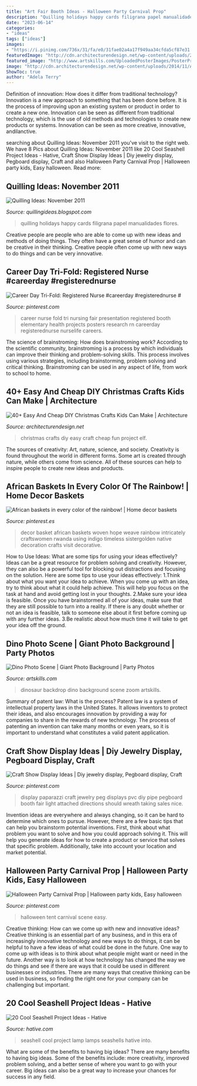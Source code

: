 ```yaml
---
title: "Art Fair Booth Ideas - Halloween Party Carnival Prop"
description: "Quilling holidays happy cards filigrana papel manualidades flores"
date: "2023-06-14"
categories:
- "ideas"
tags: ["ideas"]
images:
- "https://i.pinimg.com/736x/31/fa/e0/31fae02a4a17f949aa34cfda5cf87e31.jpg"
featuredImage: "http://cdn.architecturendesign.net/wp-content/uploads/2014/11/AD-Christmas-Craft-For-Kids-01-1.jpg"
featured_image: "http://www.artskills.com/UploadedPosterImages/PosterProducts/Zoom/zoom-1-Dino_BannerScene.jpg"
image: "http://cdn.architecturendesign.net/wp-content/uploads/2014/11/AD-Christmas-Craft-For-Kids-01-1.jpg"
ShowToc: true
author: "Adela Terry"
---
```



Definition of innovation: How does it differ from traditional technology?
Innovation is a new approach to something that has been done before. It is the process of improving upon an existing system or product in order to create a new one. Innovation can be seen as different from traditional technology, which is the use of old methods and technologies to create new products or systems. Innovation can be seen as more creative, innovative, andilanctive.

	

		
searching about Quilling Ideas: November 2011 you've visit to the right web. We have 8 Pics about Quilling Ideas: November 2011 like 20 Cool Seashell Project Ideas - Hative, Craft Show Display Ideas | Diy jewelry display, Pegboard display, Craft and also Halloween Party Carnival Prop | Halloween party kids, Easy halloween. Read more:
		
    
## Quilling Ideas: November 2011

<img loading=lazy src="http://3.bp.blogspot.com/-uEhnHLtbNLk/TsWQQIhvgiI/AAAAAAAADRc/GvWadrBKd2w/s1600/DSC_0101.JPG" onerror="this.onerror=null;this.src='https://tse2.mm.bing.net/th?id=OIP.COz5C6ElkIYGvsHPAnFroQHaLG&amp;pid=15.1';" alt="Quilling Ideas: November 2011">

_Source: quillingideas.blogspot.com_

>quilling holidays happy cards filigrana papel manualidades flores. 

	

Creative people are people who are able to come up with new ideas and methods of doing things. They often have a great sense of humor and can be creative in their thinking. Creative people often come up with new ways to do things and can be very innovative.

    
## Career Day Tri-Fold: Registered Nurse #careerday #registerednurse #

<img loading=lazy src="https://i.pinimg.com/736x/81/48/15/81481520b062f4fed59cdbcdbf6ef084.jpg" onerror="this.onerror=null;this.src='https://tse4.mm.bing.net/th?id=OIP.-ZI7VkHdm1qBwFUSK4_xIgHaJ3&amp;pid=15.1';" alt="Career Day Tri-Fold: Registered Nurse #careerday #registerednurse #">

_Source: pinterest.com_

>career nurse fold tri nursing fair presentation registered booth elementary health projects posters research rn careerday registerednurse nurselife careers. 

	

The science of brainstroming: How does brainstroming work?
According to the scientific community, brainstroming is a process by which individuals can improve their thinking and problem-solving skills. This process involves using various strategies, including brainstorming, problem solving and critical thinking. Brainstroming can be used in any aspect of life, from work to school to home.

    
## 40+ Easy And Cheap DIY Christmas Crafts Kids Can Make | Architecture

<img loading=lazy src="http://cdn.architecturendesign.net/wp-content/uploads/2014/11/AD-Christmas-Craft-For-Kids-01-1.jpg" onerror="this.onerror=null;this.src='https://tse4.mm.bing.net/th?id=OIP.92xkhXGv4XkF1-JBVFZN_AHaJH&amp;pid=15.1';" alt="40+ Easy And Cheap DIY Christmas Crafts Kids Can Make | Architecture">

_Source: architecturendesign.net_

>christmas crafts diy easy craft cheap fun project elf. 

	

The sources of creativity: Art, nature, science, and society.
Creativity is found throughout the world in different forms. Some art is created through nature, while others come from science. All of these sources can help to inspire people to create new ideas and products.

    
## African Baskets In Every Color Of The Rainbow! | Home Decor Baskets

<img loading=lazy src="https://i.pinimg.com/736x/02/76/30/027630bd13e8c237a521afee7942fea6.jpg" onerror="this.onerror=null;this.src='https://tse3.mm.bing.net/th?id=OIP.G7UhZe0QnrDplxR9ckFTDgHaLH&amp;pid=15.1';" alt="African baskets in every color of the rainbow! | Home decor baskets">

_Source: pinterest.es_

>decor basket african baskets woven hope weave rainbow intricately craftswomen rwanda using indigo timeless sistergolden native decoration crafts visit decorative. 

	

How to Use Ideas: What are some tips for using your ideas effectively?
Ideas can be a great resource for problem solving and creativity. However, they can also be a powerful tool for blocking out distractions and focusing on the solution. Here are some tips to use your ideas effectively:
1.Think about what you want your idea to achieve. When you come up with an idea, try to think about what it could help achieve. This will help you focus on the task at hand and avoid getting lost in your thoughts.
2.Make sure your idea is feasible. Once you have brainstormed all of your ideas, make sure that they are still possible to turn into a reality. If there is any doubt whether or not an idea is feasible, talk to someone else about it first before coming up with any further ideas.
3.Be realistic about how much time it will take to get your idea off the ground.

    
## Dino Photo Scene | Giant Photo Background | Party Photos

<img loading=lazy src="http://www.artskills.com/UploadedPosterImages/PosterProducts/Zoom/zoom-1-Dino_BannerScene.jpg" onerror="this.onerror=null;this.src='https://tse3.mm.bing.net/th?id=OIP.slkORNtji2I6Cvsl5aC9GAHaJ8&amp;pid=15.1';" alt="Dino Photo Scene | Giant Photo Background | Party Photos">

_Source: artskills.com_

>dinosaur backdrop dino background scene zoom artskills. 

	

Summary of patent law: What is the process?
Patent law is a system of intellectual property laws in the United States. It allows inventors to protect their ideas, and also encourages innovation by providing a way for companies to share in the rewards of new technology. The process of patenting an invention can take many months or even years, so it is important to understand what constitutes a valid patent application.

    
## Craft Show Display Ideas | Diy Jewelry Display, Pegboard Display, Craft

<img loading=lazy src="https://i.pinimg.com/736x/f2/aa/7a/f2aa7a4eb174cbc38cc850106f88be08--paparazzi-jewelry-displays-paparazzi-display.jpg" onerror="this.onerror=null;this.src='https://tse1.mm.bing.net/th?id=OIP.AHi0QXNqBbeKqOqx9_iH2gHaK_&amp;pid=15.1';" alt="Craft Show Display Ideas | Diy jewelry display, Pegboard display, Craft">

_Source: pinterest.com_

>display paparazzi craft jewelry peg displays pvc diy pipe pegboard booth fair light attached directions should wreath taking sales nice. 

	

Invention ideas are everywhere and always changing, so it can be hard to determine which ones to pursue. However, there are a few basic tips that can help you brainstorm potential inventions. First, think about what problem you want to solve and how you could approach solving it. This will help you generate ideas for how to create a product or service that solves that specific problem. Additionally, take into account your location and market potential.

    
## Halloween Party Carnival Prop | Halloween Party Kids, Easy Halloween

<img loading=lazy src="https://i.pinimg.com/736x/31/fa/e0/31fae02a4a17f949aa34cfda5cf87e31.jpg" onerror="this.onerror=null;this.src='https://tse3.mm.bing.net/th?id=OIP.lriUgb53kl2MnnWKoG7ICwHaLH&amp;pid=15.1';" alt="Halloween Party Carnival Prop | Halloween party kids, Easy halloween">

_Source: pinterest.com_

>halloween tent carnival scene easy. 

	

Creative thinking: How can we come up with new and innovative ideas?
Creative thinking is an essential part of any business, and in this era of increasingly innovative technology and new ways to do things, it can be helpful to have a few ideas of what could be done in the future. One way to come up with ideas is to think about what people might want or need in the future. Another way is to look at how technology has changed the way we do things and see if there are ways that it could be used in different businesses or industries. There are many ways that creative thinking can be used in business, so finding the right one for your company can be challenging but important.

    
## 20 Cool Seashell Project Ideas - Hative

<img loading=lazy src="https://hative.com/wp-content/uploads/2014/12/seashell-project-ideas/13-seashell-lamp.jpg" onerror="this.onerror=null;this.src='https://tse2.mm.bing.net/th?id=OIP.qCJraIMZYB5f4uhH387v3AHaLd&amp;pid=15.1';" alt="20 Cool Seashell Project Ideas - Hative">

_Source: hative.com_

>seashell cool project lamp lamps seashells hative into. 

	

What are some of the benefits to having big ideas?
There are many benefits to having big ideas. Some of the benefits include: more creativity, improved problem solving, and a better sense of where you want to go with your career. Big ideas can also be a great way to increase your chances for success in any field.

